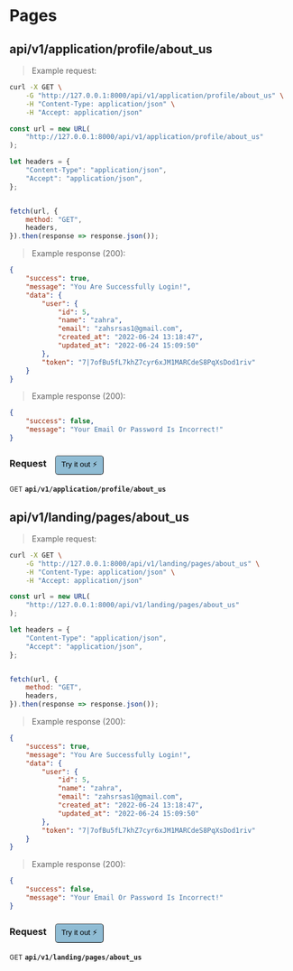 # Pages


## api/v1/application/profile/about_us




> Example request:

```bash
curl -X GET \
    -G "http://127.0.0.1:8000/api/v1/application/profile/about_us" \
    -H "Content-Type: application/json" \
    -H "Accept: application/json"
```

```javascript
const url = new URL(
    "http://127.0.0.1:8000/api/v1/application/profile/about_us"
);

let headers = {
    "Content-Type": "application/json",
    "Accept": "application/json",
};


fetch(url, {
    method: "GET",
    headers,
}).then(response => response.json());
```


> Example response (200):

```json
{
    "success": true,
    "message": "You Are Successfully Login!",
    "data": {
        "user": {
            "id": 5,
            "name": "zahra",
            "email": "zahsrsas1@gmail.com",
            "created_at": "2022-06-24 13:18:47",
            "updated_at": "2022-06-24 15:09:50"
        },
        "token": "7|7ofBu5fL7khZ7cyr6xJM1MARCdeS8PqXsDod1riv"
    }
}
```
> Example response (200):

```json
{
    "success": false,
    "message": "Your Email Or Password Is Incorrect!"
}
```
<div id="execution-results-GETapi-v1-application-profile-about_us" hidden>
    <blockquote>Received response<span id="execution-response-status-GETapi-v1-application-profile-about_us"></span>:</blockquote>
    <pre class="json"><code id="execution-response-content-GETapi-v1-application-profile-about_us"></code></pre>
</div>
<div id="execution-error-GETapi-v1-application-profile-about_us" hidden>
    <blockquote>Request failed with error:</blockquote>
    <pre><code id="execution-error-message-GETapi-v1-application-profile-about_us"></code></pre>
</div>
<form id="form-GETapi-v1-application-profile-about_us" data-method="GET" data-path="api/v1/application/profile/about_us" data-authed="0" data-hasfiles="0" data-headers='{"Content-Type":"application\/json","Accept":"application\/json"}' onsubmit="event.preventDefault(); executeTryOut('GETapi-v1-application-profile-about_us', this);">
<h3>
    Request&nbsp;&nbsp;&nbsp;
        <button type="button" style="background-color: #8fbcd4; padding: 5px 10px; border-radius: 5px; border-width: thin;" id="btn-tryout-GETapi-v1-application-profile-about_us" onclick="tryItOut('GETapi-v1-application-profile-about_us');">Try it out ⚡</button>
    <button type="button" style="background-color: #c97a7e; padding: 5px 10px; border-radius: 5px; border-width: thin;" id="btn-canceltryout-GETapi-v1-application-profile-about_us" onclick="cancelTryOut('GETapi-v1-application-profile-about_us');" hidden>Cancel</button>&nbsp;&nbsp;
    <button type="submit" style="background-color: #6ac174; padding: 5px 10px; border-radius: 5px; border-width: thin;" id="btn-executetryout-GETapi-v1-application-profile-about_us" hidden>Send Request 💥</button>
    </h3>
<p>
<small class="badge badge-green">GET</small>
 <b><code>api/v1/application/profile/about_us</code></b>
</p>
</form>


## api/v1/landing/pages/about_us




> Example request:

```bash
curl -X GET \
    -G "http://127.0.0.1:8000/api/v1/landing/pages/about_us" \
    -H "Content-Type: application/json" \
    -H "Accept: application/json"
```

```javascript
const url = new URL(
    "http://127.0.0.1:8000/api/v1/landing/pages/about_us"
);

let headers = {
    "Content-Type": "application/json",
    "Accept": "application/json",
};


fetch(url, {
    method: "GET",
    headers,
}).then(response => response.json());
```


> Example response (200):

```json
{
    "success": true,
    "message": "You Are Successfully Login!",
    "data": {
        "user": {
            "id": 5,
            "name": "zahra",
            "email": "zahsrsas1@gmail.com",
            "created_at": "2022-06-24 13:18:47",
            "updated_at": "2022-06-24 15:09:50"
        },
        "token": "7|7ofBu5fL7khZ7cyr6xJM1MARCdeS8PqXsDod1riv"
    }
}
```
> Example response (200):

```json
{
    "success": false,
    "message": "Your Email Or Password Is Incorrect!"
}
```
<div id="execution-results-GETapi-v1-landing-pages-about_us" hidden>
    <blockquote>Received response<span id="execution-response-status-GETapi-v1-landing-pages-about_us"></span>:</blockquote>
    <pre class="json"><code id="execution-response-content-GETapi-v1-landing-pages-about_us"></code></pre>
</div>
<div id="execution-error-GETapi-v1-landing-pages-about_us" hidden>
    <blockquote>Request failed with error:</blockquote>
    <pre><code id="execution-error-message-GETapi-v1-landing-pages-about_us"></code></pre>
</div>
<form id="form-GETapi-v1-landing-pages-about_us" data-method="GET" data-path="api/v1/landing/pages/about_us" data-authed="0" data-hasfiles="0" data-headers='{"Content-Type":"application\/json","Accept":"application\/json"}' onsubmit="event.preventDefault(); executeTryOut('GETapi-v1-landing-pages-about_us', this);">
<h3>
    Request&nbsp;&nbsp;&nbsp;
        <button type="button" style="background-color: #8fbcd4; padding: 5px 10px; border-radius: 5px; border-width: thin;" id="btn-tryout-GETapi-v1-landing-pages-about_us" onclick="tryItOut('GETapi-v1-landing-pages-about_us');">Try it out ⚡</button>
    <button type="button" style="background-color: #c97a7e; padding: 5px 10px; border-radius: 5px; border-width: thin;" id="btn-canceltryout-GETapi-v1-landing-pages-about_us" onclick="cancelTryOut('GETapi-v1-landing-pages-about_us');" hidden>Cancel</button>&nbsp;&nbsp;
    <button type="submit" style="background-color: #6ac174; padding: 5px 10px; border-radius: 5px; border-width: thin;" id="btn-executetryout-GETapi-v1-landing-pages-about_us" hidden>Send Request 💥</button>
    </h3>
<p>
<small class="badge badge-green">GET</small>
 <b><code>api/v1/landing/pages/about_us</code></b>
</p>
</form>



